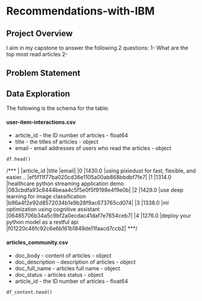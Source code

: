 # Recommendations-with-IBM

## Project Overview
I aim in my capstone to answer the following 2 questions:
  1- What are the top most read articles
  2- 


## Problem Statement


## Data Exploration
The following is the schema for the table:

#### user-item-interactions.csv
  - article_id - the ID number of articles - float64
  - title - the titles of articles - object
  - email - email addresses of users who read the articles - object

```python
df.head()
```
/***
|	  |article_id	|title	|email|
|0	|1430.0	|using pixiedust for fast, flexible, and easier...	|ef5f11f77ba020cd36e1105a00ab868bbdbf7fe7|
|1	|1314.0	|healthcare python streaming application demo	|083cbdfa93c8444beaa4c5f5e0f5f9198e4f9e0b|
|2	|1429.0	|use deep learning for image classification	|b96a4f2e92d8572034b1e9b28f9ac673765cd074|
|3	|1338.0	|ml optimization using cognitive assistant	|06485706b34a5c9bf2a0ecdac41daf7e7654ceb7|
|4	|1276.0	|deploy your python model as a restful api	|f01220c46fc92c6e6b161b1849de11faacd7ccb2|
***/

#### articles_community.csv
  - doc_body - content of articles - object
  - doc_description - description of articles - object
  - doc_full_name - articles full name - object
  - doc_status - articles status - object
  - article_id - the ID number of articles - float64
  

```python
df_content.head()
```
